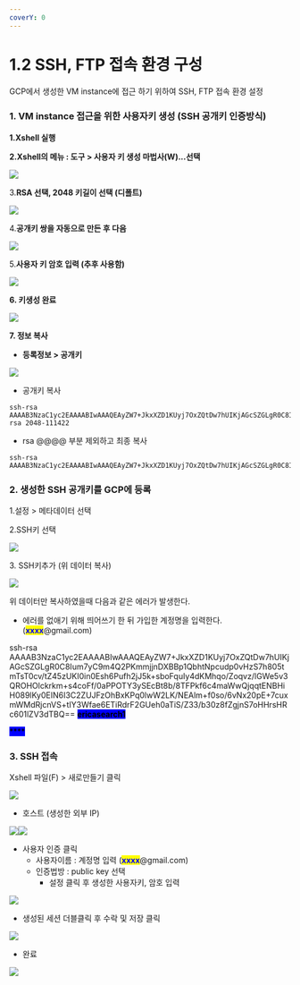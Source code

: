 ```yaml
---
coverY: 0
---
```


# 1.2 SSH, FTP 접속 환경 구성

GCP에서 생성한 VM instance에 접근 하기 위하여 SSH, FTP 접속 환경 설정

### 1. VM instance 접근을 위한 사용자키 생성 (SSH 공개키 인증방식)

**1.Xshell 실행**

**2.Xshell의 메뉴 : 도구 > 사용자 키 생성 마법사(W)...선택**

![](https://emunhi.com/data/img/201808/15162052921.png)

3.**RSA 선택, 2048 키길이 선택 (디폴트)**

![](https://emunhi.com/data/img/201808/15162249842.png)

4.**공개키 쌍을 자동으로 만든 후 다음**

![](https://emunhi.com/data/img/201808/15162353257.png)

5.**사용자 키 암호 입력 (추후 사용함)**

****![](<../../.gitbook/assets/image (20).png>)****

**6. 키생성 완료**

****![](<../../.gitbook/assets/image (9) (1).png>)****

**7. 정보 복사**

* **등록정보 > 공개키**

****![](<../../.gitbook/assets/image (7) (2).png>)****

* 공개키 복사

```
ssh-rsa AAAAB3NzaC1yc2EAAAABIwAAAQEAyZW7+JkxXZD1KUyj7OxZQtDw7hUIKjAGcSZGLgR0C8Ium7yC9m4Q2PKmmjjnDXBBp1QbhtNpcudp0vHzS7h805tmTsT0cv/tZ45zUKI0in0Esh6Pufh2jJ5k+sboFquIy4dKMhqo/Zoqvz/lGWe5v3QROHOlckrkm+s4coFf/0aPPOTY3ySEcBt8b/8TFPkf6c4maWwQjqqtENBHiH089lKy0EIN6I3C2ZUJFzOhBxKPq0lwW2LK/NEAlm+f0so/6vNx20pE+7cuxmWMdRjcnVS+tIY3Wfae6ETiRdrF2GUeh0aTiS/Z33/b30z8fZgjnS7oHHrsHRc601lZV3dTBQ== rsa 2048-111422
```

* rsa @@@@ 부분 제외하고 최종 복사

```
ssh-rsa AAAAB3NzaC1yc2EAAAABIwAAAQEAyZW7+JkxXZD1KUyj7OxZQtDw7hUIKjAGcSZGLgR0C8Ium7yC9m4Q2PKmmjjnDXBBp1QbhtNpcudp0vHzS7h805tmTsT0cv/tZ45zUKI0in0Esh6Pufh2jJ5k+sboFquIy4dKMhqo/Zoqvz/lGWe5v3QROHOlckrkm+s4coFf/0aPPOTY3ySEcBt8b/8TFPkf6c4maWwQjqqtENBHiH089lKy0EIN6I3C2ZUJFzOhBxKPq0lwW2LK/NEAlm+f0so/6vNx20pE+7cuxmWMdRjcnVS+tIY3Wfae6ETiRdrF2GUeh0aTiS/Z33/b30z8fZgjnS7oHHrsHRc601lZV3dTBQ==
```

### 2. 생성한 SSH 공개키를 GCP에 등록

1.설정 > 메타데이터 선택

2.SSH키 선택

![](<../../.gitbook/assets/image (12).png>)

3\. SSH키추가 (위 데이터 복사)

![](<../../.gitbook/assets/image (3) (2).png>)

위 데이터만 복사하였을때 다음과 같은 에러가 발생한다.

* 에러를 없애기 위해 띄어쓰기 한 뒤 가입한 계정명을 입력한다. (<mark style="color:blue;">**xxxx**</mark>@gmail.com)

ssh-rsa AAAAB3NzaC1yc2EAAAABIwAAAQEAyZW7+JkxXZD1KUyj7OxZQtDw7hUIKjAGcSZGLgR0C8Ium7yC9m4Q2PKmmjjnDXBBp1QbhtNpcudp0vHzS7h805tmTsT0cv/tZ45zUKI0in0Esh6Pufh2jJ5k+sboFquIy4dKMhqo/Zoqvz/lGWe5v3QROHOlckrkm+s4coFf/0aPPOTY3ySEcBt8b/8TFPkf6c4maWwQjqqtENBHiH089lKy0EIN6I3C2ZUJFzOhBxKPq0lwW2LK/NEAlm+f0so/6vNx20pE+7cuxmWMdRjcnVS+tIY3Wfae6ETiRdrF2GUeh0aTiS/Z33/b30z8fZgjnS7oHHrsHRc601lZV3dTBQ== <mark style="background-color:blue;">**ericasearch1**</mark>

<mark style="background-color:blue;">****</mark>

### 3. SSH 접속

Xshell 파일(F) > 새로만들기 클릭

![](<../../.gitbook/assets/image (16) (1).png>)

* 호스트 (생성한 외부 IP)

![](<../../.gitbook/assets/image (6) (1).png>)![](<../../.gitbook/assets/image (1) (1) (1).png>)

* 사용자 인증 클릭
  * 사용자이름 : 계정명 입력 (<mark style="color:blue;">**xxxx**</mark>@gmail.com)
  * 인증법방 : public key 선택
    * 설정 클릭 후 생성한 사용자키, 암호 입력

![](<../../.gitbook/assets/image (11) (2).png>)



* 생성된 세션 더블클릭 후 수락 및 저장 클릭

![](<../../.gitbook/assets/image (31).png>)

* 완료

![](<../../.gitbook/assets/image (8) (2).png>)
